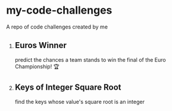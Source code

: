 # my-code-challenges

A repo of code challenges created by me

1. ## Euros Winner

   predict the chances a team stands to win the final of the Euro Championship! :trophy:

2. ## Keys of Integer Square Root
   find the keys whose value's square root is an integer

